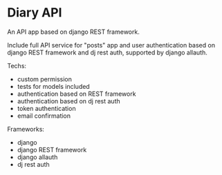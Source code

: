 # Diary API
An API app based on django REST framework.

Include full API service for "posts" app and user authentication based on django REST framework and dj rest auth, supported by django allauth.

Techs:
- custom permission
- tests for models included
- authentication based on REST framework
- authentication based on dj rest auth
- token authentication
- email confirmation

Frameworks:
- django
- django REST framework
- django allauth
- dj rest auth